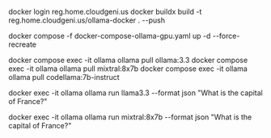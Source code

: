 docker login reg.home.cloudgeni.us
docker buildx build -t reg.home.cloudgeni.us/ollama-docker . --push

docker compose -f docker-compose-ollama-gpu.yaml up -d --force-recreate


docker compose exec -it ollama ollama pull ollama:3.3
docker compose exec -it ollama ollama pull mixtral:8x7b
docker compose exec -it ollama ollama pull codellama:7b-instruct

docker exec -it ollama ollama run llama3.3 --format json "What is the capital of France?"

docker exec -it ollama ollama run mixtral:8x7b --format json "What is the capital of France?"